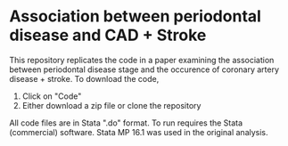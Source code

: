# Association between periodontal disease and CAD + Stroke

This repository replicates the code in a paper examining the association between periodontal disease stage and the occurence of coronary artery disease + stroke. To download the code,

1. Click on "Code"
2. Either download a zip file or clone the repository

All code files are in Stata ".do" format. To run requires the Stata (commercial) software. Stata MP 16.1 was used in the original analysis.
